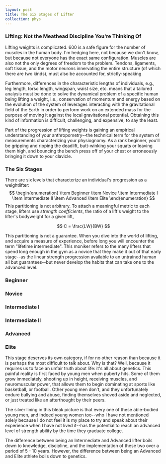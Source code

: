 ```yaml
---
layout: post
title: The Six Stages of Lifter
collection: phys
---
```

### Lifting: Not the Meathead Discipline You're Thinking Of
Lifting weights is complicated. 600 is a safe figure for the number of muscles in the human body. I'm hedging here, not because we don't know, but because not everyone has the exact same configuration. Muscles are also not the only degrees of freedom to the problem. Tendons, ligaments, soft tissue, and the motor neurons innervating the entire structure (of which there are two kinds), must also be accounted for, strictly-speaking.

Furthermore, differences in the characteristic lengths of individuals, e.g., leg length, torso length, wingspan, waist size, etc. means that a tailored analysis must be done to solve the dynamical problem of a specific human being lifting a weight, i.e., conservation of momentum and energy based on the evolution of the system of leverages interacting with the gravitational field of the Earth in order to perform work on an extended mass for the purpose of moving it against the local gravitational potential. Obtaining this kind of information is difficult, challenging, and expensive, to say the least. 

Part of the progression of lifting weights is gaining an empirical understanding of your anthropometry--the technical term for the system of measurements characterizing your physiognomy. As a rank beginner, you'll be gripping and ripping the deadlift, butt-winking your squats or leaving them high, and bouncing the bench press off of your chest or erroneously bringing it down to your clavicle. 

### The Six Stages
There are six levels that characterize an individual's progression as a weightlifter:
$$
\begin{enumeration}
\item Beginner
\item Novice
\item Intermediate I
\item Intermediate II
\item Advanced
\item Elite
\end{enumeration}
$$
This partitioning is not arbitrary. To attach a meaningful metric to each stage, lifters use $\textit{strength coefficients}$, the ratio of a lift's weight to the lifter's bodyweight for a given lift,

$$
C = \frac{LW}{BW}
$$

This partitioning is not a guarantee. When you dive into the world of lifting, and acquire a measure of experience, before long you will encounter the term "lifetime intermediate". This moniker refers to the many lifters that spend long enough in the gym as a novice that they make it out of that early stage--as the linear strength progression available to an untrained human all but guarantees--but never develop the habits that can take one to the advanced level. 

### Beginner

### Novice

### Intermediate I

### Intermediate II

### Advanced


### Elite
This stage deserves its own category, if for no other reason than because it is perhaps the most difficult to talk about. Why is that? Well, because it requires us to face an unfair truth about life: it's all about genetics. This painful reality is first faced by young men when puberty hits. Some of them grow immediately, shooting up in height, receiving muscles, and neuromuscular power, that allows them to begin dominating at sports like basketball, or football. Other young men don't, and they unfortunately endure bullying and abuse, finding themselves shoved aside and neglected, or just treated like an afterthought by their peers. 

The silver lining in this bleak picture is that every one of these able-bodied young men, and indeed young women too--who I have not mentioned solely because I do not feel it is my place to try and speak about their experience when I have not lived it--has the potential to reach an advanced level of strength ability by the time they graduate college.  

The difference between being an Intermediate and Advanced lifter boils down to knowledge, discipline, and the implementation of these two over a period of 5 - 10 years. However, the difference between being an Advanced and Elite athlete boils down to genetics. 